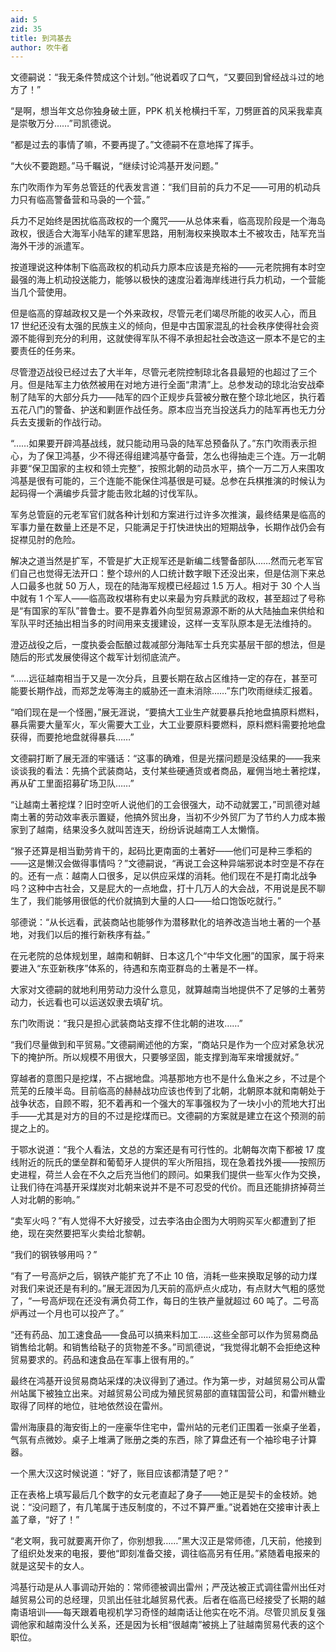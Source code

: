 ```yaml
---
aid: 5
zid: 35
title: 到鸿基去
author: 吹牛者
---
```


文德嗣说：“我无条件赞成这个计划。”他说着叹了口气，“又要回到曾经战斗过的地方了！”

“是啊，想当年文总你独身破土匪，PPK 机关枪横扫千军，刀劈匪首的风采我辈真是崇敬万分……”司凯德说。

“都是过去的事情了嘛，不要再提了。”文德嗣不在意地挥了挥手。

“大伙不要跑题。”马千瞩说，“继续讨论鸿基开发问题。”

东门吹雨作为军务总管廷的代表发言道：“我们目前的兵力不足——可用的机动兵力只有临高警备营和马袅的一个营。”

兵力不足始终是困扰临高政权的一个魔咒——从总体来看，临高现阶段是一个海岛政权，很适合大海军小陆军的建军思路，用制海权来换取本土不被攻击，陆军充当海外干涉的派遣军。

按道理说这种体制下临高政权的机动兵力原本应该是充裕的——元老院拥有本时空最强的海上机动投送能力，能够以极快的速度沿着海岸线进行兵力机动，一个营能当几个营使用。

但是临高的穿越政权又是一个外来政权，尽管元老们竭尽所能的收买人心，而且 17 世纪还没有太强的民族主义的倾向，但是中古国家混乱的社会秩序使得社会资源不能得到充分的利用，这就使得军队不得不承担起社会改造这一原本不是它的主要责任的任务来。

尽管澄迈战役已经过去了大半年，尽管元老院控制琼北各县最短的也超过了三个月。但是陆军主力依然被用在对地方进行全面“肃清”上。总参发动的琼北治安战牵制了陆军的大部分兵力——陆军的四个正规步兵营被分散在整个琼北地区，执行着五花八门的警备、护送和剿匪作战任务。原本应当充当投送兵力的陆军再也无力分兵去支援新的作战行动。

“……如果要开辟鸿基战线，就只能动用马袅的陆军总预备队了。”东门吹雨表示担心，为了保卫鸿基，少不得还得组建鸿基守备营，怎么也得抽走三个连。万一北朝非要“保卫国家的主权和领土完整”，按照北朝的动员水平，搞个一万二万人来围攻鸿基是很有可能的，三个连能不能保住鸿基很是可疑。总参在兵棋推演的时候认为起码得一个满编步兵营才能击败北越的讨伐军队。

军务总管庭的元老军官们就各种计划和方案进行过许多次推演，最终结果是临高的军事力量在数量上还是不足，只能满足于打快进快出的短期战争，长期作战仍会有捉襟见肘的危险。

解决之道当然是扩军，不管是扩大正规军还是新编二线警备部队……然而元老军官们自己也觉得无法开口：整个琼州的人口统计数字眼下还没出来，但是估测下来总人口最多也就 50 万人，现在的陆海军规模已经超过 1.5 万人。相对于 30 个人当中就有 1 个军人——临高政权堪称有史以来最为穷兵黩武的政权，甚至超过了号称是“有国家的军队”普鲁士。要不是靠着外向型贸易源源不断的从大陆抽血来供给和军队平时还抽出相当多的时间用来支援建设，这样一支军队原本是无法维持的。

澄迈战役之后，一度执委会酝酿过裁减部分海陆军士兵充实基层干部的想法，但是随后的形式发展使得这个裁军计划彻底流产。

“……远征越南相当于又是一次分兵，且要长期在敌占区维持一定的存在，甚至可能要长期作战，而郑芝龙等海主的威胁还一直未消除……”东门吹雨继续汇报着。

“咱们现在是一个怪圈，”展无涯说，“要搞大工业生产就要暴兵抢地盘搞原料燃料，暴兵需要大量军火，军火需要大工业，大工业要原料要燃料，原料燃料需要抢地盘获得，而要抢地盘就得暴兵……”

文德嗣打断了展无涯的牢骚话：“这事的确难，但是光摆问题是没结果的——我来谈谈我的看法：先搞个武装商站，支付某些硬通货或者商品，雇佣当地土著挖煤，再从矿工里面招募矿场卫队……”

“让越南土著挖煤？旧时空听人说他们的工会很强大，动不动就罢工，”司凯德对越南土著的劳动效率表示置疑，他搞外贸出身，当初不少外贸厂为了节约人力成本搬家到了越南，结果没多久就叫苦连天，纷纷诉说越南工人太懒惰。

“猴子还算是相当勤劳肯干的，起码比更南面的土著好——他们可是种三季稻的——这是懒汉会做得事情吗？”文德嗣说，“再说工会这种异端邪说本时空是不存在的。还有一点：越南人口很多，足以供应采煤的消耗。他们现在不是打南北战争吗？这种中古社会，又是屁大的一点地盘，打十几万人的大会战，不用说是民不聊生了，我们能够用很低的代价就搞到大量的人口——给口饱饭吃就行。”

邬德说：“从长远看，武装商站也能够作为潜移默化的培养改造当地土著的一个基地，对我们以后的推行新秩序有益。”

在元老院的总体规划里，越南和朝鲜、日本这几个“中华文化圈”的国家，属于将来要进入“东亚新秩序”体系的，待遇和东南亚群岛的土著是不一样。

大家对文德嗣的就地利用劳动力没什么意见，就算越南当地提供不了足够的土著劳动力，长远看也可以运送奴隶去填矿坑。

东门吹雨说：“我只是担心武装商站支撑不住北朝的进攻……”

“我们尽量做到和平贸易。”文德嗣阐述他的方案，“商站只是作为一个应对紧急状况下的掩护所。所以规模不用很大，只要够坚固，能支撑到海军来增援就好。”

穿越者的意图只是挖煤，不占据地盘。鸿基那地方也不是什么鱼米之乡，不过是个荒芜的丘陵半岛。目前临高的赫赫战功应该也传到了北朝，北朝原本就和南朝处于战争状态，自顾不暇，犯不着再和一个强大的军事强权为了一块小小的荒地大打出手——尤其是对方的目的不过是挖煤而已。文德嗣的方案就是建立在这个预测的前提之上的。

于鄂水说道：“我个人看法，文总的方案还是有可行性的。北朝每次南下都被 17 度线附近的阮氏的堡垒群和葡萄牙人提供的军火所阻挡，现在急着找外援——按照历史进程，荷兰人会在不久之后充当他们的顾问。如果我们提供一些军火作为交换，让我们待在鸿基开采煤炭对北朝来说并不是不可忍受的代价。而且还能排挤掉荷兰人对北朝的影响。”

“卖军火吗？”有人觉得不大好接受，过去李洛由企图为大明购买军火都遭到了拒绝，现在突然要把军火卖给北黎朝。

“我们的钢铁够用吗？”

“有了一号高炉之后，钢铁产能扩充了不止 10 倍，消耗一些来换取足够的动力煤对我们来说还是有利的。”展无涯因为几天前的高炉点火成功，有点财大气粗的感觉了，“一号高炉现在还没有满负荷工作，每日的生铁产量就超过 60 吨了。二号高炉再过一个月也可以投产了。”

“还有药品、加工速食品——食品可以搞来料加工……这些全部可以作为贸易商品销售给北朝。和销售给鞑子的货物差不多。”司凯德说，“我觉得北朝不会拒绝这种贸易要求的。药品和速食品在军事上很有用的。”

最终在鸿基开设贸易商站采煤的决议得到了通过。作为第一步，对越贸易公司从雷州站属下被独立出来。对越贸易公司成为殖民贸易部的直辖国营公司，和雷州糖业取得了同样的地位，驻地依然设在雷州。

雷州海康县的海安街上的一座豪华住宅中，雷州站的元老们正围着一张桌子坐着，气氛有点微妙。桌子上堆满了账册之类的东西，除了算盘还有一个袖珍电子计算器。

一个黑大汉这时候说道：“好了，账目应该都清楚了吧？”

正在表格上填写最后几个数字的女元老直起了身子——她正是契卡的金枝娇。她说：“没问题了，有几笔属于违反制度的，不过不算严重。”说着她在交接审计表上盖了章，“好了！”

“老文啊，我可就要离开你了，你别想我……”黑大汉正是常师德，几天前，他接到了组织处发来的电报，要他“即刻准备交接，调往临高另有任用。”紧随着电报来的就是这契卡的女人。

鸿基行动是从人事调动开始的：常师德被调出雷州；严茂达被正式调往雷州出任对越贸易公司的总经理，贝凯出任驻北越贸易代表。后者在临高已经接受了长期的越南语培训——每天跟着电视机学习奇怪的越南话让他实在吃不消。尽管贝凯反复强调他家和越南没什么关系，还是因为长相“很越南”被挑上了驻越南贸易代表的这个职位。
